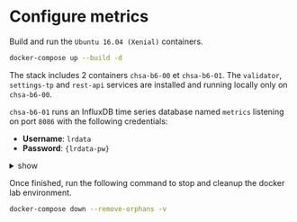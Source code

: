 # Configure metrics

Build and run the `Ubuntu 16.04 (Xenial)` containers.

```bash
docker-compose up --build -d
```

The stack includes 2 containers `chsa-b6-00` et `chsa-b6-01`.
The `validator`, `settings-tp` and `rest-api` services are installed and running locally only on `chsa-b6-00`.

`chsa-b6-01` runs an InfluxDB time series database named `metrics` listening on port `8086` with the following credentials:

* **Username**: `lrdata`
* **Password**: `{lrdata-pw}`

<details><summary>show</summary>
<p>

## Configure Validator service

1. Open a terminal session on the Validator host.

```bash
docker exec -it chsa-b6-00 bash
```

2. Edit the Validator configuration file service `/etc/sawtooth/validator.toml`.

```toml
...
# The host and port for Open TSDB database used for metrics
opentsdb_url = "http://chsa-b6-01:8086"

# The name of the database used for storing metrics
opentsdb_db = "metrics"

opentsdb_username = "lrdata"

opentsdb_password = "{lrdata-pw}"
...
```

3. Restart the Validator service.

```bash
sudo systemctl restart sawtooth-validator
```

## Configure REST API service

1. Edit the REST API configuration file service `/etc/sawtooth/rest_api.toml`.

```toml
...
# The host and port for Open TSDB database used for metrics
opentsdb_url = "http://chsa-b6-01:8086"

# The name of the database used for storing metrics
opentsdb_db = "metrics"

opentsdb_username = "lrdata"
opentsdb_password = "{lrdata-pw}"
...
```

2. Restart the REST API service.

```bash
sudo systemctl restart sawtooth-rest-api
```

## Configure Telegraf (optional)

1. Edit the REST API configuration file service `/etc/telegraf/telegraf.conf`.

```toml
...
[[outputs.influxdb]]
  urls = ["http://chsa-b6-01:8086"]
  database = "metrics"
  username = "lrdata"
  password = "{lrdata-pw}"
  skip_database_creation  = true
...
```

2. Restart the REST API service.

```bash
sudo systemctl restart telegraf
```

## Query the InfluxDB database

```bash
# Show database
curl -u  'lrdata:{lrdata-pw}' -G 'http://chsa-b6-01:8086/query?pretty=true' --data-urlencode "db=metrics" --data-urlencode "q=SHOW DATABASES"

# Show measurements (metrics)
curl -u  'lrdata:{lrdata-pw}' -G 'http://chsa-b6-01:8086/query?pretty=true' --data-urlencode "db=metrics" --data-urlencode "q=SHOW MEASUREMENTS"

# 
curl -u  'lrdata:{lrdata-pw}' -G 'http://chsa-b6-01:8086/query?pretty=true' --data-urlencode "db=metrics" --data-urlencode 'q=SELECT value FROM "sawtooth_validator.block_num"'
```

### References

* sawtooth.hyperledger.org > Docs > Release 1.0.5  > System Administator's Guide > Configuring Sawtooth > [Validator Configuration File](https://sawtooth.hyperledger.org/docs/core/releases/1.0.5/sysadmin_guide/configuring_sawtooth/validator_configuration_file.html)
* sawtooth.hyperledger.org > Docs > Release 1.0.5 > System Administrator’s Guide > Configuring Sawtooth > [REST API Configuration File](https://sawtooth.hyperledger.org/docs/core/releases/1.0.5/sysadmin_guide/configuring_sawtooth/rest_api_configuration_file.html)
* sawtooth.hyperledger.org > Docs > Release **1.1** > System Administrator’s Guide > [Using Grafana to Display Sawtooth Metrics](https://sawtooth.hyperledger.org/docs/core/releases/1.1/sysadmin_guide/grafana_configuration.html#configure-the-sawtooth-validator-for-grafana)

* docs.influxdata.org > Guides > [Query data with the InfluxDB API](https://docs.influxdata.com/influxdb/v1.8/guides/query_data/)

</p>
</details>

Once finished, run the following command to stop and cleanup the docker lab environment.

```bash
docker-compose down --remove-orphans -v
```
